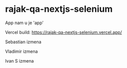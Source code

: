 # rajak-qa-nextjs-selenium

App nam u je 'app'

Vercel build:
https://rajak-qa-nextjs-selenium.vercel.app/

Sebastian izmena

Vladimir izmena

Ivan S izmena
